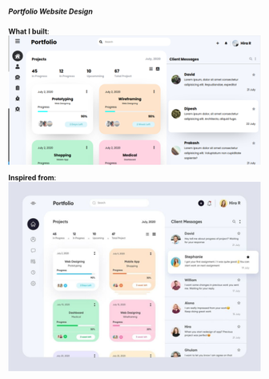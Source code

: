 ##### Portfolio Website Design 

**What I built**:
![output](with-grids.png)

**Inspired from**:
![inspiration](inspiration.jpg)